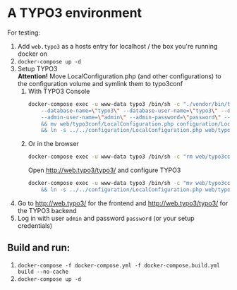 # A TYPO3 environment

For testing:
1.  Add `web.typo3` as a hosts entry for localhost / the box you're running docker on
1.  `docker-compose up -d`
1.  Setup TYPO3  
    **Attention!** Move LocalConfiguration.php (and other configurations) to the configuration volume and symlink them to typo3conf
    1.  With TYPO3 Console  
        ```bash
        docker-compose exec -u www-data typo3 /bin/sh -c "./vendor/bin/typo3cms install:setup --force --non-interactive \\
            --database-name=\"typo3\" --database-user-name=\"typo3\" --database-user-password=\"typo3\" --database-host-name=\"db\" --database-port=\"3306\" --use-existing-database \\
            --admin-user-name=\"admin\" --admin-password=\"password\" --site-setup-type=\"site\" --site-name=\"TYPO3 Demo\" \\
            && mv web/typo3conf/LocalConfiguration.php configuration/LocalConfiguration.php \\
            && ln -s ../../configuration/LocalConfiguration.php web/typo3conf/LocalConfiguration.php"
        ```
    1.  Or in the browser  
        ```bash
        docker-compose exec -u www-data typo3 /bin/sh -c "rm web/typo3conf/LocalConfiguration.php && touch /app/web/FIRST_INSTALL"
        ```
        Open <http://web.typo3/typo3/> and configure TYPO3
        ```bash
        docker-compose exec -u www-data typo3 /bin/sh -c "mv web/typo3conf/LocalConfiguration.php configuration/LocalConfiguration.php \\
            && ln -s ../../configuration/LocalConfiguration.php web/typo3conf/LocalConfiguration.php"
        ```
1.  Go to <http://web.typo3/> for the frontend and <http://web.typo3/typo3/> for the TYPO3 backend
1.  Log in with user `admin` and password `password` (or your setup credentials)


## Build and run:

1.  `docker-compose -f docker-compose.yml -f docker-compose.build.yml build --no-cache`
1.  `docker-compose up -d`
